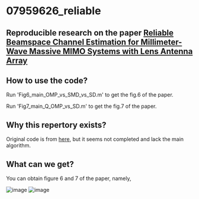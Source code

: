 # 07959626_reliable
## Reproducible research on the paper [Reliable Beamspace Channel Estimation for Millimeter-Wave Massive MIMO Systems with Lens Antenna Array](https://ieeexplore.ieee.org/abstract/document/7959626)

## How to use the code?

Run 'Fig6_main_OMP_vs_SMD_vs_SD.m' to get the fig.6 of the paper.

Run 'Fig7_main_Q_OMP_vs_SD.m' to get the fig.7 of the paper.

## Why this repertory exists?

Original code is from [here](http://oa.ee.tsinghua.edu.cn/dailinglong/publications/code/Reliable%20beamspace%20channel%20estimation%20for%20millimeter-wave%20massive%20MIMO%20systems%20with%20lens%20antenna%20array.zip), but it seems not completed and lack the main algorithm.

## What can we get?

You can obtain figure 6 and 7 of the paper, namely, 

![image](https://github.com/ken0225/07959626_reliable/blob/master/fig.6.png)
![image](https://github.com/ken0225/07959626_reliable/blob/master/fig.7.png)

